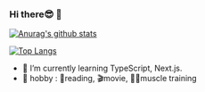 ### Hi there😎 👋


[![Anurag's github stats](https://github-readme-stats.vercel.app/api?username=ryuji-ito-0222)](https://github.com/anuraghazra/github-readme-stats)

[![Top Langs](https://github-readme-stats.vercel.app/api/top-langs/?username=ryuji-ito-0222&langs_count=8)](https://github.com/anuraghazra/github-readme-stats)




- 🌱 I’m currently learning TypeScript, Next.js.
- 🔫 hobby : 📖reading, 🎬movie, 💪🏻muscle training

